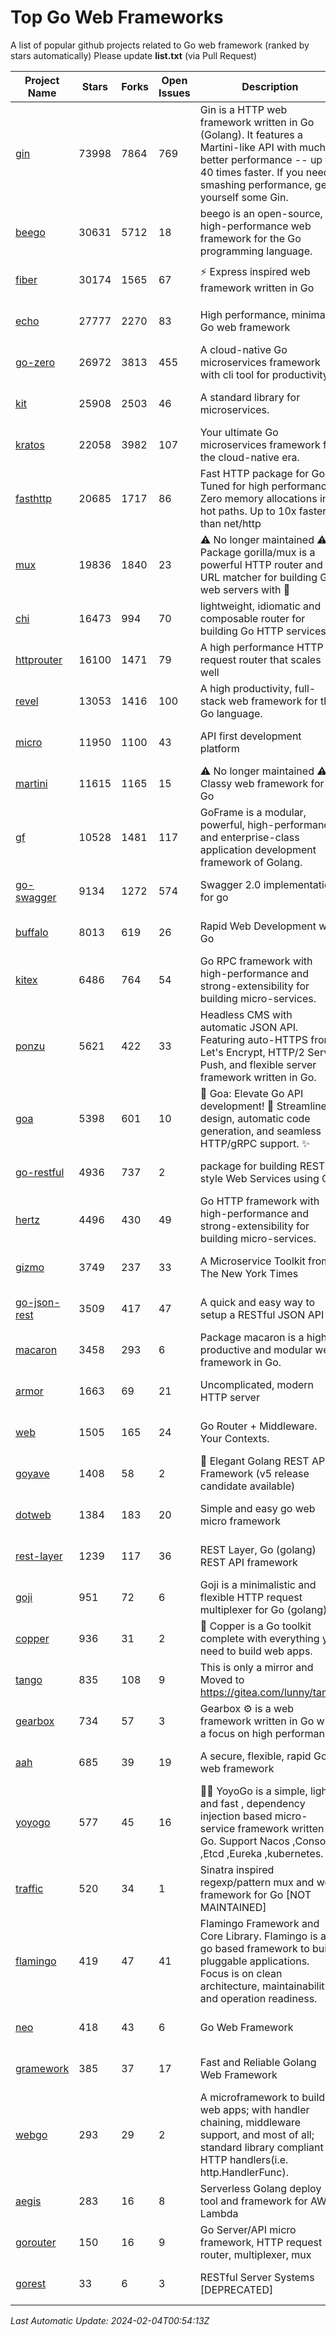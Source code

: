 # Top Go Web Frameworks
A list of popular github projects related to Go web framework (ranked by stars automatically)
Please update **list.txt** (via Pull Request)

| Project Name | Stars | Forks | Open Issues | Description | Last Commit |
| ------------ | ----- | ----- | ----------- | ----------- | ----------- |
| [gin](https://github.com/gin-gonic/gin) | 73998 | 7864 | 769 | Gin is a HTTP web framework written in Go (Golang). It features a Martini-like API with much better performance -- up to 40 times faster. If you need smashing performance, get yourself some Gin. | 2024-02-02 01:52:26 |
| [beego](https://github.com/beego/beego) | 30631 | 5712 | 18 | beego is an open-source, high-performance web framework for the Go programming language. | 2024-02-02 14:56:28 |
| [fiber](https://github.com/gofiber/fiber) | 30174 | 1565 | 67 | ⚡️ Express inspired web framework written in Go | 2024-02-02 18:10:40 |
| [echo](https://github.com/labstack/echo) | 27777 | 2270 | 83 | High performance, minimalist Go web framework | 2024-01-28 15:16:51 |
| [go-zero](https://github.com/zeromicro/go-zero) | 26972 | 3813 | 455 | A cloud-native Go microservices framework with cli tool for productivity. | 2024-02-03 13:31:11 |
| [kit](https://github.com/go-kit/kit) | 25908 | 2503 | 46 | A standard library for microservices. | 2023-12-22 23:16:59 |
| [kratos](https://github.com/go-kratos/kratos) | 22058 | 3982 | 107 | Your ultimate Go microservices framework for the cloud-native era. | 2024-02-02 02:39:11 |
| [fasthttp](https://github.com/valyala/fasthttp) | 20685 | 1717 | 86 | Fast HTTP package for Go. Tuned for high performance. Zero memory allocations in hot paths. Up to 10x faster than net/http | 2024-01-30 07:01:06 |
| [mux](https://github.com/gorilla/mux) | 19836 | 1840 | 23 | ⚠️ No longer maintained ⚠️  Package gorilla/mux is a powerful HTTP router and URL matcher for building Go web servers with 🦍 | 2024-01-22 04:09:26 |
| [chi](https://github.com/go-chi/chi) | 16473 | 994 | 70 | lightweight, idiomatic and composable router for building Go HTTP services | 2024-01-23 00:21:48 |
| [httprouter](https://github.com/julienschmidt/httprouter) | 16100 | 1471 | 79 | A high performance HTTP request router that scales well | 2024-01-30 10:56:56 |
| [revel](https://github.com/revel/revel) | 13053 | 1416 | 100 | A high productivity, full-stack web framework for the Go language. | 2022-04-12 20:53:30 |
| [micro](https://github.com/micro/micro) | 11950 | 1100 | 43 | API first development platform | 2023-07-28 18:28:23 |
| [martini](https://github.com/go-martini/martini) | 11615 | 1165 | 15 | ⚠️ No longer maintained ⚠️  Classy web framework for Go | 2017-01-21 21:58:54 |
| [gf](https://github.com/gogf/gf) | 10528 | 1481 | 117 | GoFrame is a modular, powerful, high-performance and enterprise-class application development framework of Golang.  | 2024-02-02 02:57:24 |
| [go-swagger](https://github.com/go-swagger/go-swagger) | 9134 | 1272 | 574 | Swagger 2.0 implementation for go | 2024-02-01 11:52:57 |
| [buffalo](https://github.com/gobuffalo/buffalo) | 8013 | 619 | 26 | Rapid Web Development w/ Go | 2023-01-26 15:34:17 |
| [kitex](https://github.com/cloudwego/kitex) | 6486 | 764 | 54 | Go RPC framework with high-performance and strong-extensibility for building micro-services. | 2024-02-01 08:25:33 |
| [ponzu](https://github.com/ponzu-cms/ponzu) | 5621 | 422 | 33 | Headless CMS with automatic JSON API. Featuring auto-HTTPS from Let's Encrypt, HTTP/2 Server Push, and flexible server framework written in Go. | 2020-01-02 00:14:32 |
| [goa](https://github.com/goadesign/goa) | 5398 | 601 | 10 | 🌟 Goa: Elevate Go API development! 🚀 Streamlined design, automatic code generation, and seamless HTTP/gRPC support. ✨ | 2024-01-29 19:45:16 |
| [go-restful](https://github.com/emicklei/go-restful) | 4936 | 737 | 2 | package for building REST-style Web Services using Go | 2024-01-09 20:25:00 |
| [hertz](https://github.com/cloudwego/hertz) | 4496 | 430 | 49 | Go HTTP framework with high-performance and strong-extensibility for building micro-services. | 2024-01-30 06:03:54 |
| [gizmo](https://github.com/nytimes/gizmo) | 3749 | 237 | 33 | A Microservice Toolkit from The New York Times | 2021-04-30 15:27:05 |
| [go-json-rest](https://github.com/ant0ine/go-json-rest) | 3509 | 417 | 47 | A quick and easy way to setup a RESTful JSON API | 2017-09-13 04:12:08 |
| [macaron](https://github.com/go-macaron/macaron) | 3458 | 293 | 6 | Package macaron is a high productive and modular web framework in Go. | 2024-01-15 14:27:27 |
| [armor](https://github.com/labstack/armor) | 1663 | 69 | 21 | Uncomplicated, modern HTTP server | 2019-08-03 18:10:09 |
| [web](https://github.com/gocraft/web) | 1505 | 165 | 24 | Go Router + Middleware. Your Contexts. | 2019-02-07 15:06:52 |
| [goyave](https://github.com/go-goyave/goyave) | 1408 | 58 | 2 | 🍐 Elegant Golang REST API Framework (v5 release candidate available) | 2023-06-09 14:22:05 |
| [dotweb](https://github.com/devfeel/dotweb) | 1384 | 183 | 20 | Simple and easy go web micro framework | 2023-12-13 02:13:17 |
| [rest-layer](https://github.com/rs/rest-layer) | 1239 | 117 | 36 | REST Layer, Go (golang) REST API framework | 2021-09-30 23:58:01 |
| [goji](https://github.com/goji/goji) | 951 | 72 | 6 | Goji is a minimalistic and flexible HTTP request multiplexer for Go (golang) | 2019-01-26 23:58:29 |
| [copper](https://github.com/gocopper/copper) | 936 | 31 | 2 | 🚀‏‏‎    ‎‏‏‎‏‏‎‎‎‎‎‎Copper is a Go toolkit complete with everything you need to build web apps. | 2024-01-22 21:15:19 |
| [tango](https://github.com/lunny/tango) | 835 | 108 | 9 | This is only a mirror and Moved to https://gitea.com/lunny/tango | 2019-05-17 03:31:10 |
| [gearbox](https://github.com/gogearbox/gearbox) | 734 | 57 | 3 | Gearbox :gear: is a web framework written in Go with a focus on high performance | 2022-09-21 00:20:37 |
| [aah](https://github.com/go-aah/aah) | 685 | 39 | 19 | A secure, flexible, rapid Go web framework | 2020-09-02 02:31:20 |
| [yoyogo](https://github.com/yoyofx/yoyogo) | 577 | 45 | 16 | 🦄🌈 YoyoGo is a simple, light and fast , dependency injection based micro-service framework written in Go. Support Nacos ,Consoul ,Etcd ,Eureka ,kubernetes. | 2023-12-14 06:19:54 |
| [traffic](https://github.com/gravityblast/traffic) | 520 | 34 | 1 | Sinatra inspired regexp/pattern mux and web framework for Go [NOT MAINTAINED] | 2015-11-26 21:31:07 |
| [flamingo](https://github.com/i-love-flamingo/flamingo) | 419 | 47 | 41 | Flamingo Framework and Core Library. Flamingo is a go based framework to build pluggable applications. Focus is on clean architecture, maintainability and operation readiness. | 2023-12-14 14:05:47 |
| [neo](https://github.com/ivpusic/neo) | 418 | 43 | 6 | Go Web Framework | 2017-08-14 23:54:31 |
| [gramework](https://github.com/gramework/gramework) | 385 | 37 | 17 | Fast and Reliable Golang Web Framework | 2023-10-27 14:01:05 |
| [webgo](https://github.com/bnkamalesh/webgo) | 293 | 29 | 2 | A microframework to build web apps; with handler chaining, middleware support, and most of all; standard library compliant HTTP handlers(i.e. http.HandlerFunc). | 2023-03-08 16:03:21 |
| [aegis](https://github.com/tmaiaroto/aegis) | 283 | 16 | 8 | Serverless Golang deploy tool and framework for AWS Lambda | 2019-07-28 17:59:41 |
| [gorouter](https://github.com/vardius/gorouter) | 150 | 16 | 9 | Go Server/API micro framework, HTTP request router, multiplexer, mux | 2024-01-01 23:03:02 |
| [gorest](https://github.com/tideland/gorest) | 33 | 6 | 3 | RESTful Server Systems [DEPRECATED] | 2017-11-10 13:00:37 |

*Last Automatic Update: 2024-02-04T00:54:13Z*